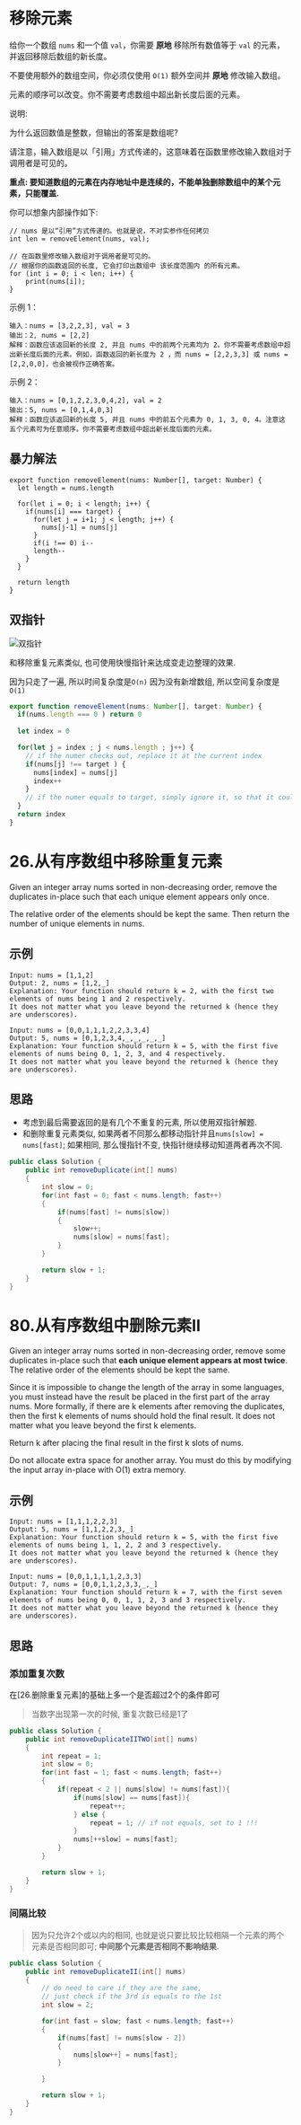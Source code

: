 # 移除元素

给你一个数组 `nums` 和一个值 `val`，你需要 **原地** 移除所有数值等于 `val` 的元素，并返回移除后数组的新长度。

不要使用额外的数组空间，你必须仅使用 `O(1)` 额外空间并 **原地** 修改输入数组。

元素的顺序可以改变。你不需要考虑数组中超出新长度后面的元素。

说明:

为什么返回数值是整数，但输出的答案是数组呢?

请注意，输入数组是以「引用」方式传递的，这意味着在函数里修改输入数组对于调用者是可见的。

**重点: 要知道数组的元素在内存地址中是连续的，不能单独删除数组中的某个元素，只能覆盖.**

你可以想象内部操作如下:

```
// nums 是以“引用”方式传递的。也就是说，不对实参作任何拷贝
int len = removeElement(nums, val);

// 在函数里修改输入数组对于调用者是可见的。
// 根据你的函数返回的长度, 它会打印出数组中 该长度范围内 的所有元素。
for (int i = 0; i < len; i++) {
    print(nums[i]);
}
``` 

示例 1：
```
输入：nums = [3,2,2,3], val = 3
输出：2, nums = [2,2]
解释：函数应该返回新的长度 2, 并且 nums 中的前两个元素均为 2。你不需要考虑数组中超出新长度后面的元素。例如，函数返回的新长度为 2 ，而 nums = [2,2,3,3] 或 nums = [2,2,0,0]，也会被视作正确答案。
```
示例 2：
```
输入：nums = [0,1,2,2,3,0,4,2], val = 2
输出：5, nums = [0,1,4,0,3]
解释：函数应该返回新的长度 5, 并且 nums 中的前五个元素为 0, 1, 3, 0, 4。注意这五个元素可为任意顺序。你不需要考虑数组中超出新长度后面的元素。
```

## 暴力解法
```typescripts
export function removeElement(nums: Number[], target: Number) {
  let length = nums.length

  for(let i = 0; i < length; i++) {
    if(nums[i] === target) {
      for(let j = i+1; j < length; j++) {
        nums[j-1] = nums[j]
      }
      if(i !== 0) i--
      length-- 
    }
  } 

  return length
}
```

## 双指针

![双指针](../../../static/img/array/two-index.gif)

和移除重复元素类似, 也可使用快慢指针来达成变走边整理的效果. 

因为只走了一遍, 所以时间复杂度是`O(n)`
因为没有新增数组, 所以空间复杂度是`O(1)`


```ts
export function removeElement(nums: Number[], target: Number) {
  if(nums.length === 0 ) return 0 
  
  let index = 0 

  for(let j = index ; j < nums.length ; j++) {
    // if the numer checks out, replace it at the current index
    if(nums[j] !== target ) {
      nums[index] = nums[j]
      index++
    }
    // if the numer equals to target, simply ignore it, so that it could be replaced later
  }
  return index
}
```

# 26.从有序数组中移除重复元素
Given an integer array nums sorted in non-decreasing order, remove the duplicates in-place such that each unique element appears only once.

The relative order of the elements should be kept the same. Then return the number of unique elements in nums.

## 示例
```
Input: nums = [1,1,2]
Output: 2, nums = [1,2,_]
Explanation: Your function should return k = 2, with the first two elements of nums being 1 and 2 respectively.
It does not matter what you leave beyond the returned k (hence they are underscores).
```

```
Input: nums = [0,0,1,1,1,2,2,3,3,4]
Output: 5, nums = [0,1,2,3,4,_,_,_,_,_]
Explanation: Your function should return k = 5, with the first five elements of nums being 0, 1, 2, 3, and 4 respectively.
It does not matter what you leave beyond the returned k (hence they are underscores).
```

## 思路
* 考虑到最后需要返回的是有几个不重复的元素, 所以使用双指针解题. 
* 和删除重复元素类似, 如果两者不同那么都移动指针并且`nums[slow] = nums[fast]`; 如果相同, 那么慢指针不变, 快指针继续移动知道两者再次不同.

```java
public class Solution {
    public int removeDuplicate(int[] nums)
    {
        int slow = 0;
        for(int fast = 0; fast < nums.length; fast++)
        {
            if(nums[fast] != nums[slow])
            {
                slow++;
                nums[slow] = nums[fast];
            }
        }

        return slow + 1;
    }
}
```

# 80.从有序数组中删除元素II 
Given an integer array nums sorted in non-decreasing order, remove some duplicates in-place such that **each unique element appears at most twice**. The relative order of the elements should be kept the same.

Since it is impossible to change the length of the array in some languages, you must instead have the result be placed in the first part of the array nums. More formally, if there are k elements after removing the duplicates, then the first k elements of nums should hold the final result. It does not matter what you leave beyond the first k elements.

Return k after placing the final result in the first k slots of nums.

Do not allocate extra space for another array. You must do this by modifying the input array in-place with O(1) extra memory.

## 示例
```
Input: nums = [1,1,1,2,2,3]
Output: 5, nums = [1,1,2,2,3,_]
Explanation: Your function should return k = 5, with the first five elements of nums being 1, 1, 2, 2 and 3 respectively.
It does not matter what you leave beyond the returned k (hence they are underscores).
```

```
Input: nums = [0,0,1,1,1,1,2,3,3]
Output: 7, nums = [0,0,1,1,2,3,3,_,_]
Explanation: Your function should return k = 7, with the first seven elements of nums being 0, 0, 1, 1, 2, 3 and 3 respectively.
It does not matter what you leave beyond the returned k (hence they are underscores).
```

## 思路 
### 添加重复次数
在[26.删除重复元素]的基础上多一个是否超过2个的条件即可
> 当数字出现第一次的时候, 重复次数已经是1了

```java
public class Solution {
    public int removeDuplicateIITWO(int[] nums)
    {
        int repeat = 1;
        int slow = 0;
        for(int fast = 1; fast < nums.length; fast++)
        {
            if(repeat < 2 || nums[slow] != nums[fast]){
                if(nums[slow] == nums[fast]){
                    repeat++;
                } else {
                    repeat = 1; // if not equals, set to 1 !!!
                }
                nums[++slow] = nums[fast];
            }
        }

        return slow + 1;
    }
}
```

### 间隔比较
> 因为只允许2个或以内的相同, 也就是说只要比较比较相隔一个元素的两个元素是否相同即可; **中间那个元素是否相同不影响结果**.

```java
public class Solution {
    public int removeDuplicateII(int[] nums)
    {
        // do need to care if they are the same,
        // just check if the 3rd is equals to the 1st
        int slow = 2;

        for(int fast = slow; fast < nums.length; fast++)
        {
            if(nums[fast] != nums[slow - 2])
            {
                nums[slow++] = nums[fast];
            }

        }

        return slow + 1;
    }
}
```
